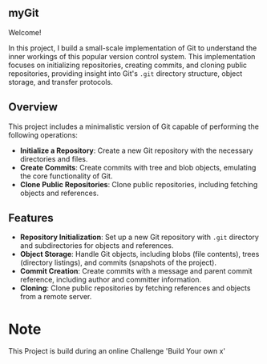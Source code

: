 ## myGit

Welcome! 

In this project, I build a small-scale implementation of Git to understand the inner workings of this popular version control system. This implementation focuses on initializing repositories, creating commits, and cloning public repositories, providing insight into Git's `.git` directory structure, object storage, and transfer protocols.

## Overview

This project includes a minimalistic version of Git capable of performing the following operations:
- **Initialize a Repository**: Create a new Git repository with the necessary directories and files.
- **Create Commits**: Create commits with tree and blob objects, emulating the core functionality of Git.
- **Clone Public Repositories**: Clone public repositories, including fetching objects and references.

## Features

- **Repository Initialization**: Set up a new Git repository with `.git` directory and subdirectories for objects and references.
- **Object Storage**: Handle Git objects, including blobs (file contents), trees (directory listings), and commits (snapshots of the project).
- **Commit Creation**: Create commits with a message and parent commit reference, including author and committer information.
- **Cloning**: Clone public repositories by fetching references and objects from a remote server.

# Note 
This Project is build during an online Challenge 'Build Your own x'
